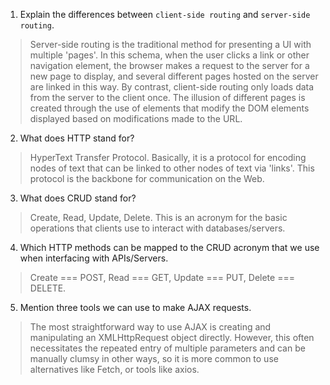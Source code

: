 1. Explain the differences between `client-side routing` and `server-side routing`.
>Server-side routing is the traditional method for presenting a UI with multiple 'pages'.  In this schema, when the user clicks a link or other navigation element, the browser makes a request to the server for a new page to display, and several different pages hosted on the server are linked in this way.  By contrast, client-side routing only loads data from the server to the client once.  The illusion of different pages is created through the use of <Router> elements that modify the DOM elements displayed based on modifications made to the URL.
2. What does HTTP stand for?
>HyperText Transfer Protocol. Basically, it is a protocol for encoding nodes of text that can be linked to other nodes of text via 'links'.  This protocol is the backbone for communication on the Web.
3. What does CRUD stand for?
>Create, Read, Update, Delete.  This is an acronym for the basic operations that clients use to interact with databases/servers.
4. Which HTTP methods can be mapped to the CRUD acronym that we use when interfacing with APIs/Servers.
>Create === POST, Read === GET, Update === PUT, Delete === DELETE.
5. Mention three tools we can use to make AJAX requests.
>The most straightforward way to use AJAX is creating and manipulating an XMLHttpRequest object directly.  However, this often necessitates the repeated entry of multiple parameters and can be manually clumsy in other ways, so it is more common to use alternatives like Fetch, or tools like axios.